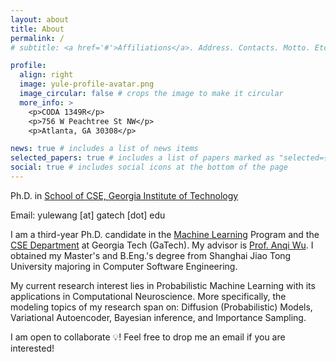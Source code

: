 ```yaml
---
layout: about
title: About
permalink: /
# subtitle: <a href='#'>Affiliations</a>. Address. Contacts. Motto. Etc.

profile:
  align: right
  image: yule-profile-avatar.png
  image_circular: false # crops the image to make it circular
  more_info: >
    <p>CODA 1349R</p>
    <p>756 W Peachtree St NW</p>
    <p>Atlanta, GA 30308</p>

news: true # includes a list of news items
selected_papers: true # includes a list of papers marked as "selected={true}"
social: true # includes social icons at the bottom of the page
---
```


Ph.D. in [School of CSE, Georgia Institute of Technology](https://www.cse.gatech.edu/)

Email: yulewang [at] gatech [dot] edu

I am a third-year Ph.D. candidate in the [Machine Learning](https://ml.gatech.edu/) Program and the [CSE Department](https://cse.gatech.edu/) at Georgia Tech (GaTech). My advisor is [Prof. Anqi Wu](https://sites.google.com/site/anqiwuresearch). I obtained my Master's and B.Eng.'s degree from Shanghai Jiao Tong University majoring in Computer Software Engineering.

My current research interest lies in Probabilistic Machine Learning with its applications in Computational Neuroscience. More specifically, the modeling topics of my research span on: Diffusion (Probabilistic) Models, Variational Autoencoder, Bayesian inference, and Importance Sampling.

I am open to collaborate 💡! Feel free to drop me an email if you are interested!
